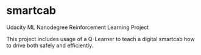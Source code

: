 # smartcab
Udacity ML Nanodegree Reinforcement Learning Project

This project includes usage of a Q-Learner to teach a digital smartcab how to drive both safely and efficiently. 
